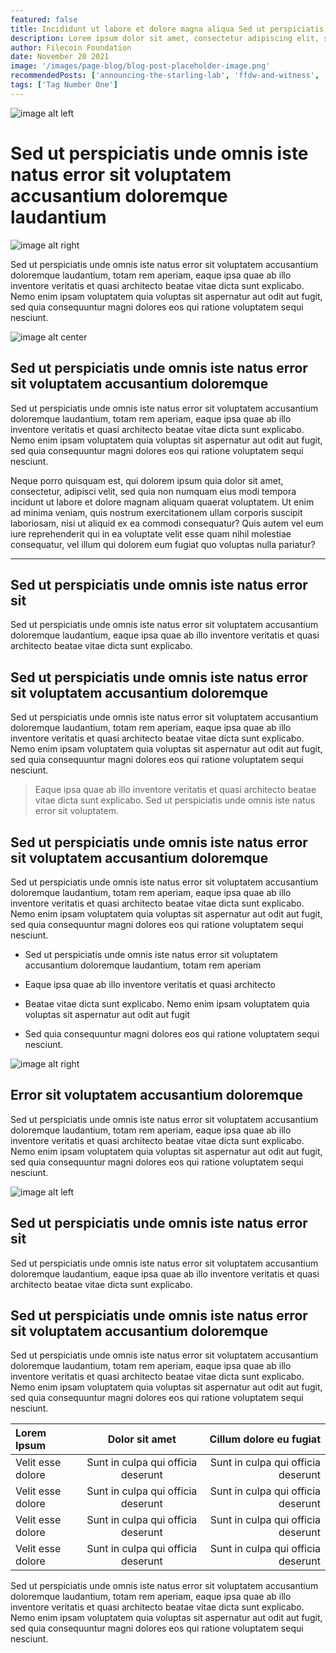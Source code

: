 ```yaml
---
featured: false
title: Incididunt ut labore et dolore magna aliqua Sed ut perspiciatis unde omnis iste natus
description: Lorem ipsum dolor sit amet, consectetur adipiscing elit, sed do eiusmod tempor incididunt ut labore et dolore magna aliqua. Ut enim ad minim veniam.
author: Filecoin Foundation
date: November 20 2021
image: '/images/page-blog/blog-post-placeholder-image.png'
recommendedPosts: ['announcing-the-starling-lab', 'ffdw-and-witness', 'incididunt-ut-labore-2']
tags: ['Tag Number One']
---
```

![image alt left](/images/page-blog/post-placeholder-image.png)

# Sed ut perspiciatis unde omnis iste natus error sit voluptatem accusantium doloremque laudantium

![image alt right](/images/page-blog/post-placeholder-image.png)

Sed ut perspiciatis unde omnis iste natus error sit voluptatem accusantium doloremque laudantium, totam rem aperiam, eaque ipsa quae ab illo inventore veritatis et quasi architecto beatae vitae dicta sunt explicabo. Nemo enim ipsam voluptatem quia voluptas sit aspernatur aut odit aut fugit, sed quia consequuntur magni dolores eos qui ratione voluptatem sequi nesciunt.

![image alt center](/images/page-blog/blog-post-banner.png)


## Sed ut perspiciatis unde omnis iste natus error sit voluptatem accusantium doloremque

Sed ut perspiciatis unde omnis iste natus error sit voluptatem accusantium doloremque laudantium, totam rem aperiam, eaque ipsa quae ab illo inventore veritatis et quasi architecto beatae vitae dicta sunt explicabo. Nemo enim ipsam voluptatem quia voluptas sit aspernatur aut odit aut fugit, sed quia consequuntur magni dolores eos qui ratione voluptatem sequi nesciunt.

Neque porro quisquam est, qui dolorem ipsum quia dolor sit amet, consectetur, adipisci velit, sed quia non numquam eius modi tempora incidunt ut labore et dolore magnam aliquam quaerat voluptatem. Ut enim ad minima veniam, quis nostrum exercitationem ullam corporis suscipit laboriosam, nisi ut aliquid ex ea commodi consequatur? Quis autem vel eum iure reprehenderit qui in ea voluptate velit esse quam nihil molestiae consequatur, vel illum qui dolorem eum fugiat quo voluptas nulla pariatur?

***

## Sed ut perspiciatis unde omnis iste natus error sit

Sed ut perspiciatis unde omnis iste natus error sit voluptatem accusantium doloremque laudantium, eaque ipsa quae ab illo inventore veritatis et quasi architecto beatae vitae dicta sunt explicabo.

## Sed ut perspiciatis unde omnis iste natus error sit voluptatem accusantium doloremque

Sed ut perspiciatis unde omnis iste natus error sit voluptatem accusantium doloremque laudantium, totam rem aperiam, eaque ipsa quae ab illo inventore veritatis et quasi architecto beatae vitae dicta sunt explicabo. Nemo enim ipsam voluptatem quia voluptas sit aspernatur aut odit aut fugit, sed quia consequuntur magni dolores eos qui ratione voluptatem sequi nesciunt.

> Eaque ipsa quae ab illo inventore veritatis et quasi architecto beatae vitae dicta sunt explicabo. Sed ut perspiciatis unde omnis iste natus error sit voluptatem.

## Sed ut perspiciatis unde omnis iste natus error sit voluptatem accusantium doloremque

Sed ut perspiciatis unde omnis iste natus error sit voluptatem accusantium doloremque laudantium, totam rem aperiam, eaque ipsa quae ab illo inventore veritatis et quasi architecto beatae vitae dicta sunt explicabo. Nemo enim ipsam voluptatem quia voluptas sit aspernatur aut odit aut fugit, sed quia consequuntur magni dolores eos qui ratione voluptatem sequi nesciunt.

- Sed ut perspiciatis unde omnis iste natus error sit voluptatem accusantium doloremque laudantium, totam rem aperiam

- Eaque ipsa quae ab illo inventore veritatis et quasi architecto

- Beatae vitae dicta sunt explicabo. Nemo enim ipsam voluptatem quia voluptas sit aspernatur aut odit aut fugit

- Sed quia consequuntur magni dolores eos qui ratione voluptatem sequi nesciunt.

![image alt right](/images/page-blog/post-placeholder-image.png)

## Error sit voluptatem accusantium doloremque

Sed ut perspiciatis unde omnis iste natus error sit voluptatem accusantium doloremque laudantium, totam rem aperiam, eaque ipsa quae ab illo inventore veritatis et quasi architecto beatae vitae dicta sunt explicabo. Nemo enim ipsam voluptatem quia voluptas sit aspernatur aut odit aut fugit, sed quia consequuntur magni dolores eos qui ratione voluptatem sequi nesciunt.

![image alt left](/images/page-blog/post-placeholder-image.png)

## Sed ut perspiciatis unde omnis iste natus error sit

Sed ut perspiciatis unde omnis iste natus error sit voluptatem accusantium doloremque laudantium, eaque ipsa quae ab illo inventore veritatis et quasi architecto beatae vitae dicta sunt explicabo.

## Sed ut perspiciatis unde omnis iste natus error sit voluptatem accusantium doloremque

Sed ut perspiciatis unde omnis iste natus error sit voluptatem accusantium doloremque laudantium, totam rem aperiam, eaque ipsa quae ab illo inventore veritatis et quasi architecto beatae vitae dicta sunt explicabo. Nemo enim ipsam voluptatem quia voluptas sit aspernatur aut odit aut fugit, sed quia consequuntur magni dolores eos qui ratione voluptatem sequi nesciunt.

| Lorem Ipsum    | Dolor sit amet | Cillum dolore eu fugiat |
| :------------- | :----------: | -----------: |
| Velit esse dolore | Sunt in culpa qui officia deserunt | Sunt in culpa qui officia deserunt|
| Velit esse dolore | Sunt in culpa qui officia deserunt | Sunt in culpa qui officia deserunt|
| Velit esse dolore | Sunt in culpa qui officia deserunt | Sunt in culpa qui officia deserunt|
| Velit esse dolore | Sunt in culpa qui officia deserunt | Sunt in culpa qui officia deserunt|

Sed ut perspiciatis unde omnis iste natus error sit voluptatem accusantium doloremque laudantium, totam rem aperiam, eaque ipsa quae ab illo inventore veritatis et quasi architecto beatae vitae dicta sunt explicabo. Nemo enim ipsam voluptatem quia voluptas sit aspernatur aut odit aut fugit, sed quia consequuntur magni dolores eos qui ratione voluptatem sequi nesciunt.
